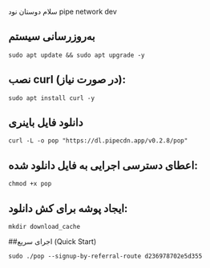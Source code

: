 سلام دوستان نود pipe network dev  

## به‌روز‌رسانی سیستم

``sudo apt update && sudo apt upgrade -y``

## نصب curl (در صورت نیاز):

``sudo apt install curl -y``

## دانلود فایل باینری

``curl -L -o pop "https://dl.pipecdn.app/v0.2.8/pop"``

## اعطای دسترسی اجرایی به فایل دانلود شده:

``chmod +x pop``

## ایجاد پوشه برای کش دانلود:

``mkdir download_cache``

##اجرای سریع (Quick Start)

``sudo ./pop --signup-by-referral-route d236978702e5d355``
